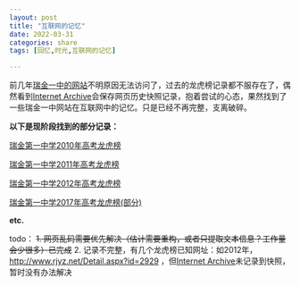 ```yaml
---
layout: post
title: "互联网的记忆"
date: 2022-03-31
categories: share
tags: [回忆,时光,互联网的记忆]

---
```

前几年[瑞金一中的网站](http://www.rjyz.net/)不明原因无法访问了，过去的龙虎榜记录都不服存在了，偶然看到[Internet Archive](https://web.archive.org/)会保存网页历史快照记录，抱着尝试的心态，果然找到了一些瑞金一中网站在互联网中的记忆。只是已经不再完整，支离破碎。

**以下是现阶段找到的部分记录：**

[瑞金第一中学2010年高考龙虎榜](https://xrp001.github.io/archives/2010.html)

[瑞金第一中学2011年高考龙虎榜](https://xrp001.github.io/archives/2011.html)

[瑞金第一中学2012年高考龙虎榜](https://xrp001.github.io/archives/2012.html)

[瑞金第一中学2017年高考龙虎榜(部分)](https://xrp001.github.io/archives/2017.jpg)

**etc.**

todo：
~~1. 网页乱码需要优先解决（估计需要重构，或者只提取文本信息？工作量会少很多）已完成~~
2. 记录不完整，有几个龙虎榜已知网址：如2012年，http://www.rjyz.net/Detail.aspx?id=2929 ，但[Internet Archive](https://web.archive.org/)未记录到快照，暂时没有办法解决
